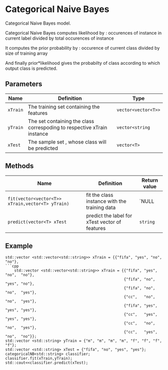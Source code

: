 # Categorical Naive Bayes

Categorical Naive Bayes model.

Categorical Naive Bayes computes likelihood by : occurences of instance in current label divided by total occurences of instance

It computes the prior probability by : occurence of current class divided by size of training array

And finally prior*likelihood gives the probabilty of class according to which output class is predicted.


## Parameters

| Name   | Definition                             | Type              |
|--------|----------------------------------------|-------------------|
| `xTrain` |The training set containing the features|`vector<vector<T>>`|
| `yTrain` |The set containing the class correspoding to respective xTrain instance|`vector<string`|
| `xTest` |The sample set , whose class will be predicted|`vector<T>`|

## Methods

| Name                                             | Definition                                  | Return value |
|--------------------------------------------------|---------------------------------------------|-----------|
| `fit(vector<vector<T>> xTrain,vector<T> yTrain)` |fit the class instance with the training data|`NULL|
| `predict(vector<T> xTest`                        |predict the label for xTest vector of features|`string`|

## Example

```
std::vector <std::vector<std::string>> xTrain = {{"fifa", "yes", "no",  "no"},
```cpp
    std::vector <std::vector<std::string>> xTrain = {{"fifa", "yes", "no",  "no"},
                                                     {"fifa", "no",  "yes", "no"},
                                                     {"fifa", "no",  "no",  "yes"},
                                                     {"cc",   "no",  "no",  "yes"},
                                                     {"fifa", "yes", "yes", "yes"},
                                                     {"cc",   "yes", "yes", "yes"},
                                                     {"cc",   "no",  "no",  "yes"},
                                                     {"cc",   "yes", "no",  "no"}};
std::vector <std::string> yTrain = {"m", "m", "m", "m", "f", "f", "f", "f"};
std::vector <std::string> xTest = {"fifa", "no", "yes", "yes"};
categoricalNB<std::string> classifier;
classifier.fit(xTrain,yTrain);
std::cout<<classifier.predict(xTest);
```

